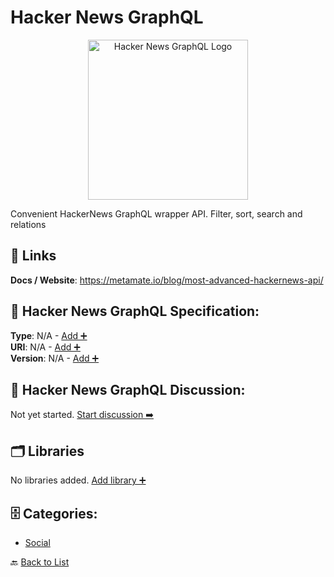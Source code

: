 # Hacker News GraphQL
<p align="center">
    <img width="256" src="https://raw.githubusercontent.com/apis-list/apis-list/main/apis/hacker-news-graphql/logo_256x256.png" alt="Hacker News GraphQL Logo"/>
</p>
Convenient HackerNews GraphQL wrapper API.  Filter, sort, search and relations

##  🔗 Links
**Docs / Website**: https://metamate.io/blog/most-advanced-hackernews-api/

## 🧬 Hacker News GraphQL Specification:
**Type**: N/A - [Add ➕](https://github.com/apis-list/apis-list/edit/main/apis.yaml#L9275)  
**URI**: N/A - [Add ➕](https://github.com/apis-list/apis-list/edit/main/apis.yaml#L9275)  
**Version**: N/A - [Add ➕](https://github.com/apis-list/apis-list/edit/main/apis.yaml#L9275)

## 💬 Hacker News GraphQL Discussion:
Not yet started. [Start discussion ➡️](https://github.com/apis-list/apis-list/discussions/new)

## 🗂️ Libraries

No libraries added. [Add library ➕](https://github.com/apis-list/apis-list/edit/main/apis.yaml#L9275)    


## 🗄️ Categories:
- [Social](https://github.com/apis-list/apis-list#social-)

🔙  [Back to List](https://github.com/apis-list/apis-list)
